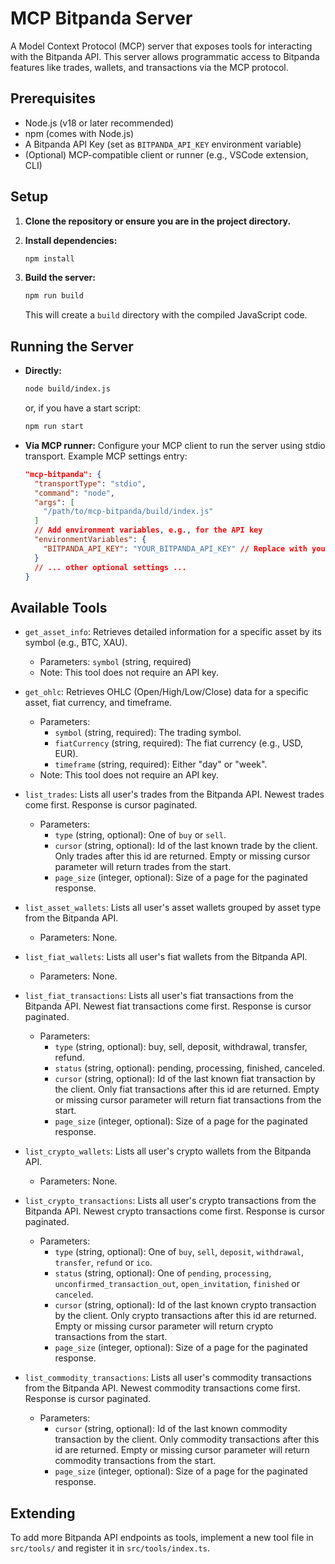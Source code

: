 # MCP Bitpanda Server

A Model Context Protocol (MCP) server that exposes tools for interacting with the Bitpanda API. This server allows programmatic access to Bitpanda features like trades, wallets, and transactions via the MCP protocol.

## Prerequisites

- Node.js (v18 or later recommended)
- npm (comes with Node.js)
- A Bitpanda API Key (set as `BITPANDA_API_KEY` environment variable)
- (Optional) MCP-compatible client or runner (e.g., VSCode extension, CLI)

## Setup

1. **Clone the repository or ensure you are in the project directory.**

2. **Install dependencies:**
   ```bash
   npm install
   ```

3. **Build the server:**
   ```bash
   npm run build
   ```
   This will create a `build` directory with the compiled JavaScript code.

## Running the Server

- **Directly:**
  ```bash
  node build/index.js
  ```
  or, if you have a start script:
  ```bash
  npm run start
  ```

- **Via MCP runner:**
  Configure your MCP client to run the server using stdio transport.
  Example MCP settings entry:
  ```json
  "mcp-bitpanda": {
    "transportType": "stdio",
    "command": "node",
    "args": [
      "/path/to/mcp-bitpanda/build/index.js"
    ]
    // Add environment variables, e.g., for the API key
    "environmentVariables": {
      "BITPANDA_API_KEY": "YOUR_BITPANDA_API_KEY" // Replace with your actual API key or use a secure method to provide it
    }
    // ... other optional settings ...
  }
  ```

## Available Tools

-   `get_asset_info`: Retrieves detailed information for a specific asset by its symbol (e.g., BTC, XAU).
    -   Parameters: `symbol` (string, required)
    -   Note: This tool does not require an API key.

-   `get_ohlc`: Retrieves OHLC (Open/High/Low/Close) data for a specific asset, fiat currency, and timeframe.
    -   Parameters:
        -   `symbol` (string, required): The trading symbol.
        -   `fiatCurrency` (string, required): The fiat currency (e.g., USD, EUR).
        -   `timeframe` (string, required): Either "day" or "week".
    -   Note: This tool does not require an API key.


-   `list_trades`: Lists all user's trades from the Bitpanda API. Newest trades come first. Response is cursor paginated.
    -   Parameters:
        -   `type` (string, optional): One of `buy` or `sell`.
        -   `cursor` (string, optional): Id of the last known trade by the client. Only trades after this id are returned. Empty or missing cursor parameter will return trades from the start.
        -   `page_size` (integer, optional): Size of a page for the paginated response.

-   `list_asset_wallets`: Lists all user's asset wallets grouped by asset type from the Bitpanda API.
    -   Parameters: None.

-   `list_fiat_wallets`: Lists all user's fiat wallets from the Bitpanda API.
    -   Parameters: None.

-   `list_fiat_transactions`: Lists all user's fiat transactions from the Bitpanda API. Newest fiat transactions come first. Response is cursor paginated.
    -   Parameters:
        -   `type` (string, optional): buy, sell, deposit, withdrawal, transfer, refund.
        -   `status` (string, optional): pending, processing, finished, canceled.
        -   `cursor` (string, optional): Id of the last known fiat transaction by the client. Only fiat transactions after this id are returned. Empty or missing cursor parameter will return fiat transactions from the start.
        -   `page_size` (integer, optional): Size of a page for the paginated response.

-   `list_crypto_wallets`: Lists all user's crypto wallets from the Bitpanda API.
    -   Parameters: None.

-   `list_crypto_transactions`: Lists all user's crypto transactions from the Bitpanda API. Newest crypto transactions come first. Response is cursor paginated.
    -   Parameters:
        -   `type` (string, optional): One of `buy`, `sell`, `deposit`, `withdrawal`, `transfer`, `refund` or `ico`.
        -   `status` (string, optional): One of `pending`, `processing`, `unconfirmed_transaction_out`, `open_invitation`, `finished` or `canceled`.
        -   `cursor` (string, optional): Id of the last known crypto transaction by the client. Only crypto transactions after this id are returned. Empty or missing cursor parameter will return crypto transactions from the start.
        -   `page_size` (integer, optional): Size of a page for the paginated response.

-   `list_commodity_transactions`: Lists all user's commodity transactions from the Bitpanda API. Newest commodity transactions come first. Response is cursor paginated.
    -   Parameters:
        -   `cursor` (string, optional): Id of the last known commodity transaction by the client. Only commodity transactions after this id are returned. Empty or missing cursor parameter will return commodity transactions from the start.
        -   `page_size` (integer, optional): Size of a page for the paginated response.

## Extending

To add more Bitpanda API endpoints as tools, implement a new tool file in `src/tools/` and register it in `src/tools/index.ts`.
